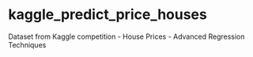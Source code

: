 # kaggle_predict_price_houses
Dataset from Kaggle competition - House Prices - Advanced Regression Techniques

